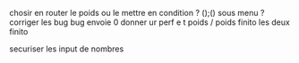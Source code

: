 chosir en router le poids ou le mettre en condition ? ();() sous menu ?
corriger les bug bug envoie 0 donner ur perf e t poids / poids finito les deux finito

securiser les input de nombres